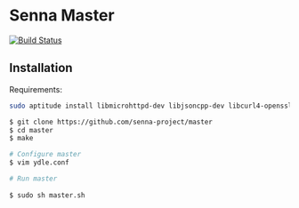 Senna Master
========

[![Build Status](https://travis-ci.org/senna-project/master.svg)](https://travis-ci.org/senna-project/master)

Installation
------------

Requirements:

``` bash
sudo aptitude install libmicrohttpd-dev libjsoncpp-dev libcurl4-openssl-dev libconfig++-dev libboost-signals-dev build-essential automake

$ git clone https://github.com/senna-project/master
$ cd master
$ make 

# Configure master  
$ vim ydle.conf 

# Run master  
 
$ sudo sh master.sh